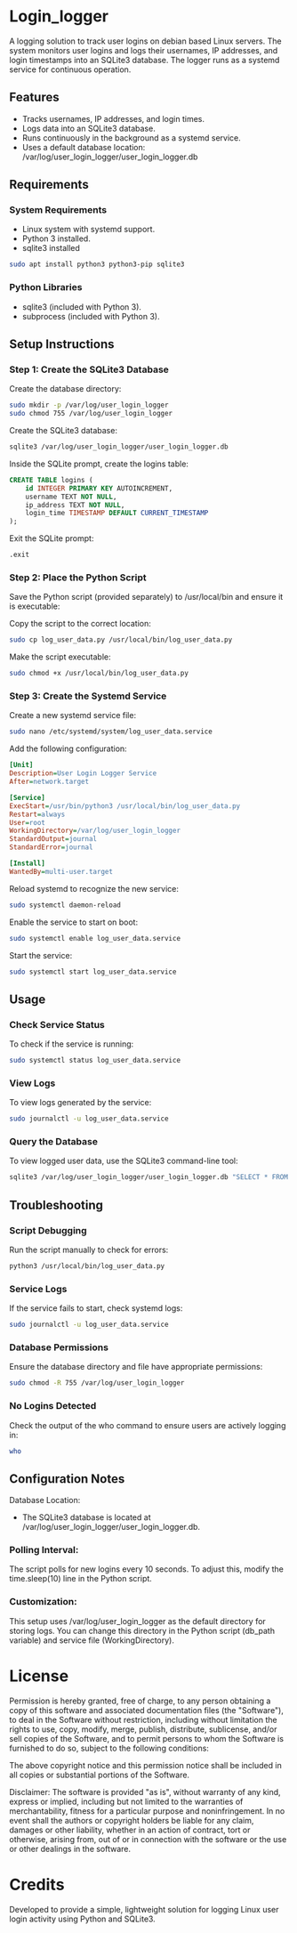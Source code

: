 # Login_logger
A logging solution to track user logins on debian based Linux servers. The system monitors user logins and logs their usernames, IP addresses, and login timestamps into an SQLite3 database. The logger runs as a systemd service for continuous operation.

## Features
- Tracks usernames, IP addresses, and login times.
- Logs data into an SQLite3 database.
- Runs continuously in the background as a systemd service.
- Uses a default database location: /var/log/user_login_logger/user_login_logger.db

## Requirements

### System Requirements
- Linux system with systemd support.
- Python 3 installed.
- sqlite3 installed

```bash
sudo apt install python3 python3-pip sqlite3
```
### Python Libraries
- sqlite3 (included with Python 3).
- subprocess (included with Python 3).

## Setup Instructions
### Step 1: Create the SQLite3 Database
Create the database directory:

```bash
sudo mkdir -p /var/log/user_login_logger
sudo chmod 755 /var/log/user_login_logger
```
Create the SQLite3 database:

``` bash
sqlite3 /var/log/user_login_logger/user_login_logger.db
```
Inside the SQLite prompt, create the logins table:

```sql
CREATE TABLE logins (
    id INTEGER PRIMARY KEY AUTOINCREMENT,
    username TEXT NOT NULL,
    ip_address TEXT NOT NULL,
    login_time TIMESTAMP DEFAULT CURRENT_TIMESTAMP
);
```
Exit the SQLite prompt:

```bash
.exit
```
### Step 2: Place the Python Script
Save the Python script (provided separately) to /usr/local/bin and ensure it is executable:

Copy the script to the correct location:

```bash
sudo cp log_user_data.py /usr/local/bin/log_user_data.py
```
Make the script executable:

```bash
sudo chmod +x /usr/local/bin/log_user_data.py
```
### Step 3: Create the Systemd Service
Create a new systemd service file:

```bash
sudo nano /etc/systemd/system/log_user_data.service
```
Add the following configuration:

```ini
[Unit]
Description=User Login Logger Service
After=network.target

[Service]
ExecStart=/usr/bin/python3 /usr/local/bin/log_user_data.py
Restart=always
User=root
WorkingDirectory=/var/log/user_login_logger
StandardOutput=journal
StandardError=journal

[Install]
WantedBy=multi-user.target
```
Reload systemd to recognize the new service:

```bash
sudo systemctl daemon-reload
```
Enable the service to start on boot:

```bash
sudo systemctl enable log_user_data.service
```
Start the service:

```bash
sudo systemctl start log_user_data.service
```
## Usage
### Check Service Status
To check if the service is running:

```bash
sudo systemctl status log_user_data.service
```
### View Logs
To view logs generated by the service:

```bash
sudo journalctl -u log_user_data.service
```
### Query the Database
To view logged user data, use the SQLite3 command-line tool:

```bash
sqlite3 /var/log/user_login_logger/user_login_logger.db "SELECT * FROM logins;"
```
## Troubleshooting
### Script Debugging
Run the script manually to check for errors:

```bash
python3 /usr/local/bin/log_user_data.py
```
### Service Logs
If the service fails to start, check systemd logs:

```bash
sudo journalctl -u log_user_data.service
```
### Database Permissions
Ensure the database directory and file have appropriate permissions:

```bash
sudo chmod -R 755 /var/log/user_login_logger
```
### No Logins Detected
Check the output of the who command to ensure users are actively logging in:

```bash
who
```
## Configuration Notes
Database Location:

- The SQLite3 database is located at /var/log/user_login_logger/user_login_logger.db.
### Polling Interval:

The script polls for new logins every 10 seconds. To adjust this, modify the time.sleep(10) line in the Python script.
### Customization:

This setup uses /var/log/user_login_logger as the default directory for storing logs. You can change this directory in the Python script (db_path variable) and service file (WorkingDirectory).

# License
Permission is hereby granted, free of charge, to any person obtaining a copy of this software and associated documentation files (the "Software"), to deal in the Software without restriction, including without limitation the rights to use, copy, modify, merge, publish, distribute, sublicense, and/or sell copies of the Software, and to permit persons to whom the Software is furnished to do so, subject to the following conditions:

The above copyright notice and this permission notice shall be included in all copies or substantial portions of the Software.

Disclaimer: The software is provided "as is", without warranty of any kind, express or implied, including but not limited to the warranties of merchantability, fitness for a particular purpose and noninfringement. In no event shall the authors or copyright holders be liable for any claim, damages or other liability, whether in an action of contract, tort or otherwise, arising from, out of or in connection with the software or the use or other dealings in the software.

# Credits
Developed to provide a simple, lightweight solution for logging Linux user login activity using Python and SQLite3.
